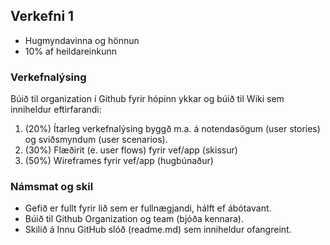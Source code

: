 ## Verkefni 1 

- Hugmyndavinna og hönnun
- 10% af heildareinkunn

### Verkefnalýsing 
Búið til organization í Github fyrir hópinn ykkar og búið til Wiki sem inniheldur eftirfarandi:

1. (20%) Ítarleg verkefnalýsing byggð m.a. á notendasögum (user stories) og sviðsmyndum (user scenarios).
1. (30%) Flæðirit (e. user flows) fyrir vef/app (skissur)
1. (50%) Wireframes fyrir vef/app (hugbúnaður)

### Námsmat og skil
* Gefið er fullt fyrir lið sem er fullnægjandi, hálft ef ábótavant.
* Búið til Github Organization og team (bjóða kennara).
* Skilið á Innu GitHub slóð (readme.md) sem inniheldur ofangreint.
